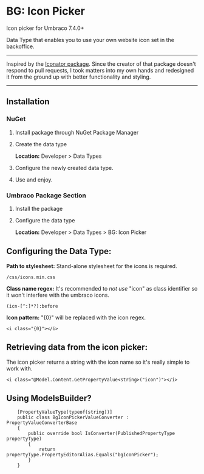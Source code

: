 # BG: Icon Picker
Icon picker for Umbraco 7.4.0+

Data Type that enables you to use your own website icon set in the backoffice.

- - -
Inspired by the [Iconator package](https://our.umbraco.com/projects/backoffice-extensions/iconator/). Since the creator of that package doesn't respond to pull requests, I took matters into my own hands and redesigned it from the ground up with better functionality and styling.
- - -

## Installation

### NuGet
1. Install package through NuGet Package Manager
2. Create the data type

   **Location:** Developer > Data Types
3. Configure the newly created data type.
4. Use and enjoy.

### Umbraco Package Section
1. Install the package
2. Configure the data type 

   **Location:** Developer > Data Types > BG: Icon Picker


## Configuring the Data Type:

**Path to stylesheet:**
Stand-alone stylesheet for the icons is required.
```
/css/icons.min.css
```

**Class name regex:**
It's recommended to _not use_ "icon" as class identifier so it won't interfere with the umbraco icons.
```
(icn-[^:]*?):before
```

**Icon pattern:**
"{0}" will be replaced with the icon regex.
```
<i class="{0}"></i>
```

## Retrieving data from the icon picker:
The icon picker returns a string with the icon name so it's really simple to work with.
```
<i class="@Model.Content.GetPropertyValue<string>("icon")"></i>
```

## Using ModelsBuilder?
```
    [PropertyValueType(typeof(string))]
    public class BgIconPickerValueConverter : PropertyValueConverterBase
    {
        public override bool IsConverter(PublishedPropertyType propertyType)
        {
            return propertyType.PropertyEditorAlias.Equals("bgIconPicker");
        }
    }
```
